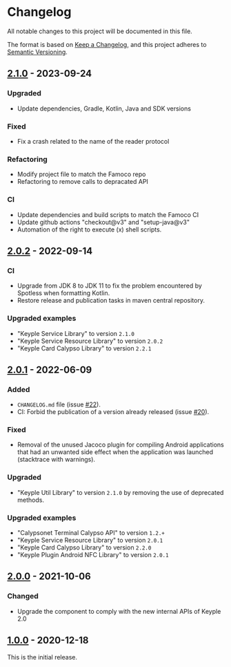 # Changelog
All notable changes to this project will be documented in this file.

The format is based on [Keep a Changelog](https://keepachangelog.com/en/1.0.0/),
and this project adheres to [Semantic Versioning](https://semver.org/spec/v2.0.0.html).

## [2.1.0] - 2023-09-24
### Upgraded
- Update dependencies, Gradle, Kotlin, Java and SDK versions
### Fixed
- Fix a crash related to the name of the reader protocol
### Refactoring
- Modify project file to match the Famoco repo
- Refactoring to remove calls to depracated API
### CI
- Update dependencies and build scripts to match the Famoco CI
- Update github actions "checkout@v3" and "setup-java@v3"
- Automation of the right to execute (x) shell scripts.

## [2.0.2] - 2022-09-14
### CI
- Upgrade from JDK 8 to JDK 11 to fix the problem encountered by Spotless when formatting Kotlin.
- Restore release and publication tasks in maven central repository.
### Upgraded examples
- "Keyple Service Library" to version `2.1.0`
- "Keyple Service Resource Library" to version `2.0.2`
- "Keyple Card Calypso Library" to version `2.2.1`

## [2.0.1] - 2022-06-09
### Added
- `CHANGELOG.md` file (issue [#22]).
- CI: Forbid the publication of a version already released (issue [#20]).
### Fixed
- Removal of the unused Jacoco plugin for compiling Android applications that had an unwanted side effect when the application was launched (stacktrace with warnings).
### Upgraded
- "Keyple Util Library" to version `2.1.0` by removing the use of deprecated methods.
### Upgraded examples
- "Calypsonet Terminal Calypso API" to version `1.2.+`
- "Keyple Service Resource Library" to version `2.0.1`
- "Keyple Card Calypso Library" to version `2.2.0`
- "Keyple Plugin Android NFC Library" to version `2.0.1`

## [2.0.0] - 2021-10-06
### Changed
- Upgrade the component to comply with the new internal APIs of Keyple 2.0

## [1.0.0] - 2020-12-18
This is the initial release.

[unreleased]: https://github.com/calypsonet/keyple-plugin-cna-famoco-se-communication-java-lib/compare/2.1.0...HEAD
[2.1.0]: https://github.com/calypsonet/keyple-plugin-cna-famoco-se-communication-java-lib/compare/2.0.1...2.1.0
[2.0.2]: https://github.com/calypsonet/keyple-plugin-cna-famoco-se-communication-java-lib/compare/2.0.1...2.0.2
[2.0.1]: https://github.com/calypsonet/keyple-plugin-cna-famoco-se-communication-java-lib/compare/2.0.0...2.0.1
[2.0.0]: https://github.com/calypsonet/keyple-plugin-cna-famoco-se-communication-java-lib/compare/1.0.0...2.0.0
[1.0.0]: https://github.com/calypsonet/keyple-plugin-cna-famoco-se-communication-java-lib/releases/tag/1.0.0

[#22]: https://github.com/calypsonet/keyple-plugin-cna-famoco-se-communication-java-lib/issues/22
[#20]: https://github.com/calypsonet/keyple-plugin-cna-famoco-se-communication-java-lib/issues/20